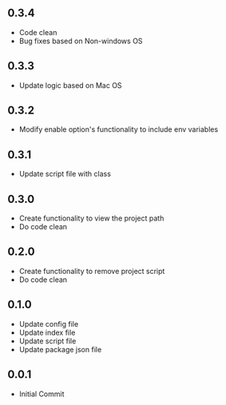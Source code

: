 ## 0.3.4

- Code clean
- Bug fixes based on Non-windows OS

## 0.3.3

- Update logic based on Mac OS

## 0.3.2

- Modify enable option's functionality to include env variables

## 0.3.1

- Update script file with class

## 0.3.0

- Create functionality to view the project path
- Do code clean

## 0.2.0

- Create functionality to remove project script
- Do code clean

## 0.1.0

- Update config file
- Update index file
- Update script file
- Update package json file

## 0.0.1

- Initial Commit